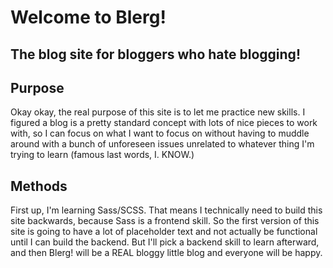 # Welcome to Blerg!
## The blog site for bloggers who hate blogging!

## Purpose
Okay okay, the real purpose of this site is to let me practice new skills. I figured a blog is a pretty standard concept with lots of nice pieces to work with, so I can focus on what I want to focus on without having to muddle around with a bunch of unforeseen issues unrelated to whatever thing I'm trying to learn (famous last words, I. KNOW.)

## Methods
First up, I'm learning Sass/SCSS. That means I technically need to build this site backwards, because Sass is a frontend skill. So the first version of this site is going to have a lot of placeholder text and not actually be functional until I can build the backend. But I'll pick a backend skill to learn afterward, and then Blerg! will be a REAL bloggy little blog and everyone will be happy.